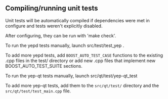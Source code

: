 Compiling/running unit tests
------------------------------------

Unit tests will be automatically compiled if dependencies were met in configure
and tests weren't explicitly disabled.

After configuring, they can be run with 'make check'.

To run the yepd tests manually, launch src/test/test_yep .

To add more yepd tests, add `BOOST_AUTO_TEST_CASE` functions to the existing
.cpp files in the test/ directory or add new .cpp files that
implement new BOOST_AUTO_TEST_SUITE sections.

To run the yep-qt tests manually, launch src/qt/test/yep-qt_test

To add more yep-qt tests, add them to the `src/qt/test/` directory and
the `src/qt/test/test_main.cpp` file.
